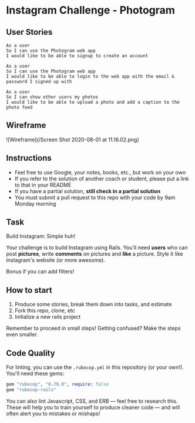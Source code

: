 Instagram Challenge - Photogram
===================

**User Stories**
----
```
As a user
So I can use the Photogram web app
I would like to be able to signup to create an account

As a user
So I can use the Photogram web app
I would like to be able to login to the web app with the email & password I signed up with

As a user
So I can show other users my photos
I would like to be able to upload a photo and add a caption to the photo feed
```

**Wireframe**
----

![Wireframe](/Screen Shot 2020-08-01 at 11.16.02.png)

## Instructions

* Feel free to use Google, your notes, books, etc., but work on your own
* If you refer to the solution of another coach or student, please put a link to that in your README
* If you have a partial solution, **still check in a partial solution**
* You must submit a pull request to this repo with your code by 9am Monday morning

## Task

Build Instagram: Simple huh!

Your challenge is to build Instagram using Rails. You'll need **users** who can post **pictures**, write **comments** on pictures and **like** a picture. Style it like Instagram's website (or more awesome).

Bonus if you can add filters!

## How to start

1. Produce some stories, break them down into tasks, and estimate
2. Fork this repo, clone, etc
3. Initialize a new rails project

Remember to proceed in small steps! Getting confused? Make the steps even smaller.

## Code Quality

For linting, you can use the `.rubocop.yml` in this repository (or your own!).
You'll need these gems:

```ruby
gem "rubocop", "0.79.0", require: false
gem "rubocop-rails"
```

You can also lint Javascript, CSS, and ERB — feel free to research this. These
will help you to train yourself to produce cleaner code — and will often alert
you to mistakes or mishaps!
